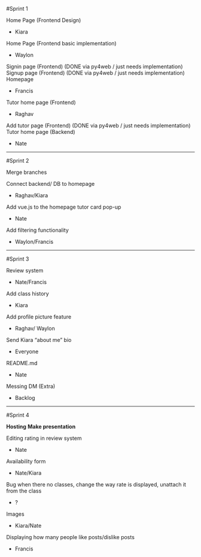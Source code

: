 #Sprint 1

Home Page (Frontend Design)
- Kiara

Home Page (Frontend basic implementation) 
- Waylon

Signin page (Frontend) (DONE via py4web / just needs implementation)
Signup page (Frontend) (DONE via py4web / just needs implementation)
Homepage 
- Francis

Tutor home page (Frontend)
- Raghav

Add tutor page (Frontend) (DONE via py4web / just needs implementation)
Tutor home page (Backend)
- Nate

----

#Sprint 2

Merge branches 

Connect backend/ DB to homepage
- Raghav/Kiara 

Add vue.js to the homepage tutor card pop-up
- Nate 

Add filtering functionality 	
- Waylon/Francis

----

#Sprint 3

Review system
- Nate/Francis

Add class history
- Kiara

Add profile picture feature 
- Raghav/ Waylon

Send Kiara “about me” bio
- Everyone

README.md
- Nate

Messing DM (Extra)
- Backlog 

----

#Sprint 4

**Hosting**
**Make presentation**

Editing rating in review system
- Nate

Availability form 
- Nate/Kiara

Bug when there no classes, change the way rate is displayed, unattach it from the class 
- ?

Images 
- Kiara/Nate

Displaying how many people like posts/dislike posts
- Francis
